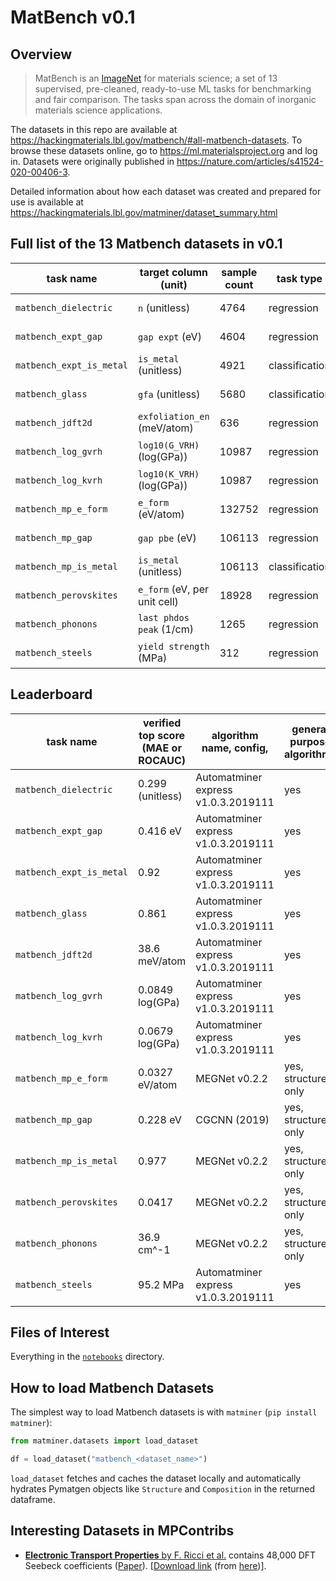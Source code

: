# MatBench v0.1

## Overview

> MatBench is an [ImageNet](http://www.image-net.org) for materials science; a set of 13 supervised, pre-cleaned, ready-to-use ML tasks for benchmarking and fair comparison. The tasks span across the domain of inorganic materials science applications.

The datasets in this repo are available at <https://hackingmaterials.lbl.gov/matbench/#all-matbench-datasets>.
To browse these datasets online, go to <https://ml.materialsproject.org> and log in.
Datasets were originally published in <https://nature.com/articles/s41524-020-00406-3>.

Detailed information about how each dataset was created and prepared for use is available at <https://hackingmaterials.lbl.gov/matminer/dataset_summary.html>

## Full list of the 13 Matbench datasets in v0.1

| task name                | target column (unit)         | sample count | task type      | input       | links                             |
| ------------------------ | ---------------------------- | ------------ | -------------- | ----------- | --------------------------------- |
| `matbench_dielectric`    | `n` (unitless)               | 4764         | regression     | structure   | [download][1], [interactive][2]   |
| `matbench_expt_gap`      | `gap expt` (eV)              | 4604         | regression     | composition | [download][3], [interactive][4]   |
| `matbench_expt_is_metal` | `is_metal` (unitless)        | 4921         | classification | composition | [download][5], [interactive][6]   |
| `matbench_glass`         | `gfa` (unitless)             | 5680         | classification | composition | [download][7], [interactive][8]   |
| `matbench_jdft2d`        | `exfoliation_en` (meV/atom)  | 636          | regression     | structure   | [download][9], [interactive][10]  |
| `matbench_log_gvrh`      | `log10(G_VRH)` (log(GPa))    | 10987        | regression     | structure   | [download][11], [interactive][12] |
| `matbench_log_kvrh`      | `log10(K_VRH)` (log(GPa))    | 10987        | regression     | structure   | [download][13], [interactive][14] |
| `matbench_mp_e_form`     | `e_form` (eV/atom)           | 132752       | regression     | structure   | [download][15], [interactive][16] |
| `matbench_mp_gap`        | `gap pbe` (eV)               | 106113       | regression     | structure   | [download][17], [interactive][18] |
| `matbench_mp_is_metal`   | `is_metal` (unitless)        | 106113       | classification | structure   | [download][19], [interactive][20] |
| `matbench_perovskites`   | `e_form` (eV, per unit cell) | 18928        | regression     | structure   | [download][21], [interactive][22] |
| `matbench_phonons`       | `last phdos peak` (1/cm)     | 1265         | regression     | structure   | [download][23], [interactive][24] |
| `matbench_steels`        | `yield strength` (MPa)       | 312          | regression     | composition | [download][25], [interactive][26] |

[1]: https://ml.materialsproject.org/projects/matbench_dielectric.json.gz
[2]: https://ml.materialsproject.org/projects/matbench_dielectric
[3]: https://ml.materialsproject.org/projects/matbench_expt_gap.json.gz
[4]: https://ml.materialsproject.org/projects/matbench_expt_gap
[5]: https://ml.materialsproject.org/projects/matbench_expt_is_metal.json.gz
[6]: https://ml.materialsproject.org/projects/matbench_expt_is_metal
[7]: https://ml.materialsproject.org/projects/matbench_glass.json.gz
[8]: https://ml.materialsproject.org/projects/matbench_glass
[9]: https://ml.materialsproject.org/projects/matbench_jdft2d.json.gz
[10]: https://ml.materialsproject.org/projects/matbench_jdft2d
[11]: https://ml.materialsproject.org/projects/matbench_log_gvrh.json.gz
[12]: https://ml.materialsproject.org/projects/matbench_log_gvrh
[13]: https://ml.materialsproject.org/projects/matbench_log_kvrh.json.gz
[14]: https://ml.materialsproject.org/projects/matbench_log_kvrh
[15]: https://ml.materialsproject.org/projects/matbench_mp_e_form.json.gz
[16]: https://ml.materialsproject.org/projects/matbench_mp_e_form
[17]: https://ml.materialsproject.org/projects/matbench_mp_gap.json.gz
[18]: https://ml.materialsproject.org/projects/matbench_mp_gap
[19]: https://ml.materialsproject.org/projects/matbench_mp_is_metal.json.gz
[20]: https://ml.materialsproject.org/projects/matbench_mp_is_metal
[21]: https://ml.materialsproject.org/projects/matbench_perovskites.json.gz
[22]: https://ml.materialsproject.org/projects/matbench_perovskites
[23]: https://ml.materialsproject.org/projects/matbench_phonons.json.gz
[24]: https://ml.materialsproject.org/projects/matbench_phonons
[25]: https://ml.materialsproject.org/projects/matbench_steels.json.gz
[26]: https://ml.materialsproject.org/projects/matbench_steels

## Leaderboard

| task name                | verified top score (MAE or ROCAUC) | algorithm name, config,             | general purpose algorithm? |
| ------------------------ | ---------------------------------- | ----------------------------------- | -------------------------- |
| `matbench_dielectric`    | 0.299 (unitless)                   | Automatminer express v1.0.3.2019111 | yes                        |
| `matbench_expt_gap`      | 0.416 eV                           | Automatminer express v1.0.3.2019111 | yes                        |
| `matbench_expt_is_metal` | 0.92                               | Automatminer express v1.0.3.2019111 | yes                        |
| `matbench_glass`         | 0.861                              | Automatminer express v1.0.3.2019111 | yes                        |
| `matbench_jdft2d`        | 38.6 meV/atom                      | Automatminer express v1.0.3.2019111 | yes                        |
| `matbench_log_gvrh`      | 0.0849 log(GPa)                    | Automatminer express v1.0.3.2019111 | yes                        |
| `matbench_log_kvrh`      | 0.0679 log(GPa)                    | Automatminer express v1.0.3.2019111 | yes                        |
| `matbench_mp_e_form`     | 0.0327 eV/atom                     | MEGNet v0.2.2                       | yes, structure only        |
| `matbench_mp_gap`        | 0.228 eV                           | CGCNN (2019)                        | yes, structure only        |
| `matbench_mp_is_metal`   | 0.977                              | MEGNet v0.2.2                       | yes, structure only        |
| `matbench_perovskites`   | 0.0417                             | MEGNet v0.2.2                       | yes, structure only        |
| `matbench_phonons`       | 36.9 cm^-1                         | MEGNet v0.2.2                       | yes, structure only        |
| `matbench_steels`        | 95.2 MPa                           | Automatminer express v1.0.3.2019111 | yes                        |

## Files of Interest

Everything in the [`notebooks`](/notebooks) directory.

## How to load Matbench Datasets

The simplest way to load Matbench datasets is with `matminer` (`pip install matminer`):

```py
from matminer.datasets import load_dataset

df = load_dataset("matbench_<dataset_name>")
```

`load_dataset` fetches and caches the dataset locally and automatically hydrates Pymatgen objects like `Structure` and `Composition` in the returned dataframe.

## Interesting Datasets in MPContribs

- [**Electronic Transport Properties** by F. Ricci et al.](https://contribs.materialsproject.org/projects/carrier_transport) contains 48,000 DFT Seebeck coefficients ([Paper](https://nature.com/articles/sdata201785)). [[Download link](https://contribs.materialsproject.org/projects/carrier_transport.json.gz) (from [here](https://git.io/JOMwY))].
